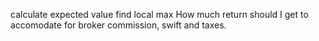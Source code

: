 calculate expected value
find local max
How much return should I get to accomodate for broker commission, swift and taxes.
